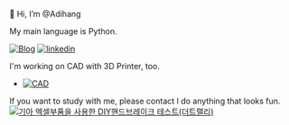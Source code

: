 👋 Hi, I’m @Adihang

My main language is Python.

[![Blog](https://img.shields.io/badge/Aidhang-Blog-orange?style=for-the-badge)](https://blog.naver.com/limhan456)
[![linkedin](https://img.shields.io/badge/Aidhang-linkedin-orange?style=for-the-badge)](www.linkedin.com/in/hanplanet)

I'm working on CAD with 3D Printer, too.
- [![CAD](https://img.shields.io/badge/Aidhang-thingiverse-blue?style=for-the-badge)](https://www.thingiverse.com/hanbyel/designs)

If you want to study with me, please contact
I do anything that looks fun.
[![기아 엑셀부품을 사용한 DIY핸드브레이크 테스트(더트랠리)](https://img.youtube.com/vi/AdfAfhjvNo8/0.jpg)](https://www.youtube.com/watch?v=AdfAfhjvNo8)
